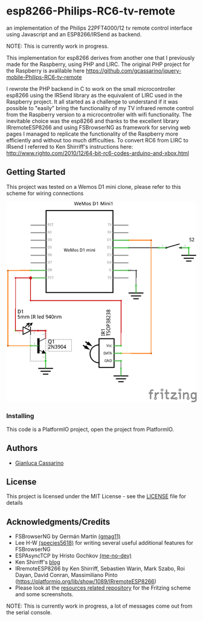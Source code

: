 # esp8266-Philips-RC6-tv-remote
an implementation of the Philips 22PFT4000/12 tv remote control interface using Javascript and an ESP8266/IRSend as backend.

NOTE: This is currently work in progress.

This implementation for esp8266 derives from another one that I previously made for the Raspberry, using PHP and LIRC. The original PHP project for the Raspberry
is avalilable here https://github.com/gcassarino/jquery-mobile-Philips-RC6-tv-remote

I rewrote the PHP backend in C to work on the small microcontroller esp8266 using the IRSend library as the equivalent of LIRC used in the Raspberry project. It all started as a challenge to understand if it was possible to "easily" bring the functionality of my TV infrared remote control from the Raspberry version to a microcontroller with wifi functionality. The inevitable choice was the esp8266 and thanks to the excellent library IRremoteESP8266 and using FSBrowserNG as framework for serving web pages I managed to replicate the functionality of the Raspberry more efficiently and without too much difficulties. To convert RC6 from LIRC to IRsend I referred to Ken Shirriff's instructions here: http://www.righto.com/2010/12/64-bit-rc6-codes-arduino-and-xbox.html

## Getting Started

This project was tested on a Wemos D1 mini clone, please refer to this scheme for wiring connections

![Fritzing scheme](https://github.com/gcassarino/esp8266-Philips-RC6-tv-remote-resources/blob/master/esp8266-Philips-RC6-tv-remote_schem.png)


### Installing

This code is a PlatformIO project, open the project from PlatformIO.


## Authors

* [Gianluca Cassarino](https://github.com/gcassarino)


## License

This project is licensed under the MIT License - see the [LICENSE](LICENSE) file for details

## Acknowledgments/Credits

* FSBrowserNG by Germán Martín [(gmag11)](https://github.com/gmag11)
* Lee H-W [(species5618)](https://github.com/species5618) for writing several useful additional features for FSBrowserNG
* ESPAsyncTCP by Hristo Gochkov [(me-no-dev)](https://github.com/me-no-dev)
* Ken Shirriff's [blog](http://www.righto.com/)
* IRremoteESP8266 by Ken Shirriff, Sebastien Warin, Mark Szabo, Roi Dayan, David Conran, Massimiliano Pinto (https://platformio.org/lib/show/1089/IRremoteESP8266)
* Please look at the [resources related repository](https://github.com/gcassarino/esp8266-Philips-RC6-tv-remote-resources) for the Fritzing scheme and some screenshots.

NOTE: This is currently work in progress, a lot of messages come out from the serial console.
